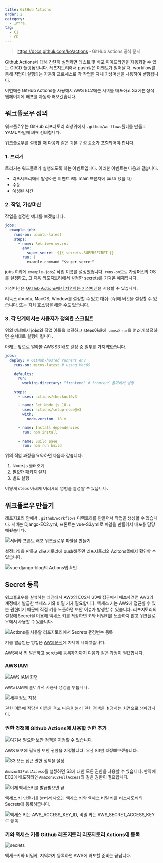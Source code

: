 ```yaml
---
title: GitHub Actions
order: 2
category:
  - Infra.
tag:
  - CI
  - CD
---
```


> https://docs.github.com/ko/actions - GitHub Actions 공식 문서

Github Actions에 대해 간단히 설명하면 테스트 및 배포 파이프라인을 자동화할 수 있는 CI/CD 플랫폼입니다.
레포지토리에서 push같은 이벤트가 일어날 때, workflow를 통해 작업이 실행되는 자동화 프로세스로 각 작업은 자체 가상머신을 사용하여 실행됩니다.

이번에는 GitHub Actions를 사용해서 AWS EC2에는 서버를 배포하고 S3에는 정적 웹페이지에 배포를 자동화 해보겠습니다.

## 워크플로우 정의

워크플로우는 GitHub 리포지토리 최상위에서 `.github/worflows`폴더를 만들고
YAML 파일에 의해 정의합니다.

워크플로우를 설정할 때 다음과 같은 기본 구성 요소가 포함되어야 합니다.

### 1. 트리거

트리거는 워크플로가 실행되도록 하는 이벤트입니다. 이러한 이벤트는 다음과 같습니다.

- 리포지토리에서 발생하는 이벤트 (예: main 브랜치에 push 했을 때)
- 수동
- 예정된 시간

### 2. 작업, 가상머신

작업을 설정한 예제를 보겠습니다.

```yaml
jobs:
  example-job:
    runs-on: ubuntu-latest
    steps:
      - name: Retrieve secret
        env:
          super_secret: ${{ secrets.SUPERSECRET }}
        run: |
          example-command "$super_secret"
```

jobs 하위에 `example-job`로 작업 이름를 설정했습니다.
`runs-on`으로 가상머신의 OS를 설정하고, 그 다음 리포지토리에서 설정한 secrets를 가져온 예제입니다.

가상머신은 [GitHub Actions에서 지원하는 가상머신][vm]을 사용할 수 있습니다.

리눅스 ubuntu, MacOS, Window를 설정할 수 있고 대쉬(-)뒤에 버전을 설정할 수 있습니다. 또는 자체 호스팅을 해줄 수도 있습니다.

### 3. 각 단계에서는 사용자가 정의한 스크립트

위의 예제에서 jobs와 작업 이름을 설정하고 steps아래에 `name`과 `run`을 여러개 설정하면 순서대로 실행이 됩니다.

아래는 앞으로 알아볼 AWS S3 배포 설정 중 일부를 가져와봤습니다.

```yaml
jobs:
  deploy: # GitHub-hosted runners env
    runs-on: macos-latest # using MacOS

    defaults:
      run:
        working-directory: "frontend" # frontend 폴더에서 실행

    steps:
      - uses: actions/checkout@v3

      - name: Set Node.js 18.x
        uses: actions/setup-node@v3
        with:
          node-version: 18.x

      - name: Install dependencies
        run: npm install

      - name: Build page
        run: npm run build
```

위의 작업 과정을 요약하면 다음과 같습니다.

1. Node.js 불러오기
2. 필요한 패키지 설치
3. 빌드 실행

이렇게 `steps` 아래에 여러개의 명령을 설정할 수 있습니다.

## 워크플로우 만들기

레포지토리 안에서 `.github/workflows` 디렉토리를 만들어서 작업을 생성할 수 있습니다.
서버는 Django-EC2.yml, 프론트는 vue-S3.yml로 파일을 만들어서 배포를 담당해줬습니다.

![서버와 프론트 배포 워크플로우 파일을 만들기](https://github.com/Zamoca42/vue-django-blog/assets/96982072/2932c13c-9d50-4bac-be93-12cbf1e59b35)

설정파일을 만들고 레포지토리에 push해주면 리포지토리의 Acitons탭에서 확인할 수 있습니다.

![vue-django-blog의 Actions탭 확인](https://github.com/Zamoca42/vue-django-blog/assets/96982072/a0fa6037-e966-4af0-a6a4-e7802958a577)

## Secret 등록

워크플로우를 실행하는 과정에서 AWS의 EC2나 S3에 접근해서 배포하려면 AWS의 계정에서 발급한 액세스 키와 비밀 키가 필요합니다.
액세스 키는 AWS에 접근할 수 있는 권한이기 때문에 직접 키를 노출하면 보안 이슈가 발생할 수 있습니다.
리포지토리의 설정에 Secret을 이용해 액세스 키를 저장하면 키와 비밀키를 노출하지 않고
워크플로우에서 사용할 수 있습니다.

![Actions를 사용할 리포지토리에서 Secrets 환경변수 등록](https://github.com/Zamoca42/vue-django-blog/assets/96982072/52f8a752-7904-465f-8961-0626e14f99e8)

키를 발급받는 방법은 [AWS 문서][aws-docs]에 자세히 나와있습니다.

AWS에서 키 발급하고 screts에 등록하기까지 다음과 같은 과정이 필요합니다.

### AWS IAM

![AWS IAM 화면](https://github.com/Zamoca42/blog/assets/96982072/ea717df0-4361-4ef3-90e9-8d22e770fa70)

AWS IAM에 들어가서 사용자 생성을 누릅니다.

![세부 정보 지정](https://github.com/Zamoca42/blog/assets/96982072/7e83067c-6732-47be-b95e-9b5c586f6da0)

권한 이름에 적당한 이름을 적고 다음을 눌러 권한 정책을 설정하는 화면으로 넘어갑니다.

### 권한 정책에 Github Actions에 사용할 권한 추가

![여기서 필요한 보안 정책을 지정할 수 있습니다.](https://github.com/Zamoca42/blog/assets/96982072/b10b6bff-d7e6-4260-8dda-882ece558eaa)

AWS 배포에 필요한 보안 권한을 지정합니다. 우선 S3만 지정해보겠습니다.

![S3 모든 접근 권한 정책을 설정](https://github.com/Zamoca42/blog/assets/96982072/0ca596b4-0a6a-40ec-bce0-a89440e6697e)

`AmazonS3FullAccess`를 설정하면 S3에 대한 모든 권한을 사용할 수 있습니다.
만약에 EC2에 배포하려면 `AmazonEC2FullAccess`와 같은 권한이 필요합니다.

![이제 액세스키를 발급받으면 끝](https://github.com/Zamoca42/blog/assets/96982072/1c36ec63-ee17-4282-a9c4-0b79dd1302b2)

액세스 키 만들기를 눌러서 나오는 액세스 키와 액세스 비밀 키를 리포지토리의 Secrets에 등록해줍니다.

![액세스 키는 AWS_ACCESS_KEY_ID, 비밀 키는 AWS_SECRET_ACCESS_KEY로 등록](https://github.com/Zamoca42/blog/assets/96982072/013e9fc2-7607-42fa-8c7b-783b08f321ff)

### 키와 액세스 키를 Github 레포지토리 리포지토리 Actions에 등록

![secrets](https://github.com/Zamoca42/blog/assets/96982072/c4e70695-9fa6-4603-831e-9c741bd35b20)

액세스키와 비밀키, 지역까지 등록하면 AWS에 배포할 준비는 끝납니다.

[vm]: https://docs.github.com/en/actions/using-workflows/workflow-syntax-for-github-actions#choosing-github-hosted-runners
[aws-docs]: https://docs.aws.amazon.com/ko_kr/singlesignon/latest/userguide/what-is.html
